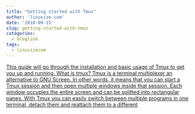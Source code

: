 ```yaml
---
title: "Getting started with Tmux"
author: 'linuxize.com'
date: '2018-09-15'
slug: getting-started-with-tmux
categories:
  - bloglink
tags:
  - linuxizecom
---
```


[This guide will go through the installation and basic usage of Tmux to get you up and running. What is tmux? Tmux is a terminal multiplexer an alternative to GNU Screen. In other words, it means that you can start a Tmux session and then open multiple windows inside that session. Each window occupies the entire screen and can be splitted into rectangular panes. With Tmux you can easily switch between multiple programs in one terminal, detach them and reattach them to a different<i class="fas fa-external-link-alt"></i>](https://linuxize.com/post/getting-started-with-tmux/)

